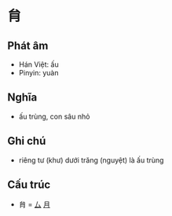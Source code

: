 # 䏍

## Phát âm
* Hán Việt: ấu
* Pinyin: yuàn

## Nghĩa
* ấu trùng, con sâu nhỏ

## Ghi chú
* riêng tư (khư) dưới trăng (nguyệt) là ấu trùng

## Cấu trúc
* 䏍 = [厶](厶.md) [月](月.md)

<script>window.HANZI_FIELD='䏍';</script>